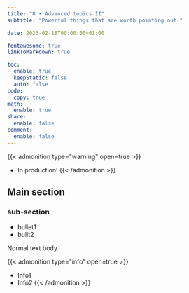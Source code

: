 ```yaml
---
title: "8 • Advanced topics II"
subtitle: "Powerful things that are worth pointing out."

date: 2023-02-18T00:00:00+01:00

fontawesome: true
linkToMarkdown: true

toc:
  enable: true
  keepStatic: false
  auto: false
code:
  copy: true
math:
  enable: true
share:
  enable: false
comment:
  enable: false
---
```


{{< admonition type="warning" open=true >}}
- In production!
{{< /admonition >}}
## Main section


### sub-section
* bullet1
* bullt2

Normal text body.

{{< admonition type="info" open=true >}}
- Info1
- Info2
{{< /admonition >}}

